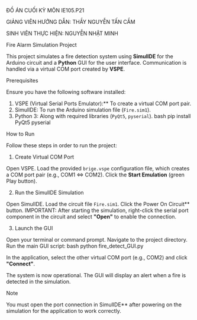 ĐỒ ÁN CUỐI KỲ MÔN IE105.P21

GIẢNG VIÊN HƯỚNG DẪN: THẦY NGUYỄN TẤN CẦM

SINH VIÊN THỰC HIỆN: NGUYỄN NHẬT MINH





Fire Alarm Simulation Project

This project simulates a fire detection system using **SimulIDE** for the Arduino circuit and a **Python** GUI for the user interface. Communication is handled via a virtual COM port created by **VSPE**.

Prerequisites

Ensure you have the following software installed:

1.  VSPE (Virtual Serial Ports Emulator):** To create a virtual COM port pair.
2.  SimulIDE: To run the Arduino simulation file (`Fire.sim1`).
3.  Python 3: Along with required libraries (`PyQt5`, `pyserial`).
    bash
    pip install PyQt5 pyserial


How to Run

Follow these steps in order to run the project:

1. Create Virtual COM Port

Open VSPE.
Load the provided `brige.vspe` configuration file, which creates a COM port pair (e.g., COM1 <=> COM2).
Click the **Start Emulation** (green Play button).

2. Run the SimulIDE Simulation

Open SimulIDE.
Load the circuit file `Fire.sim1`.
Click the Power On Circuit** button.
IMPORTANT: After starting the simulation, right-click the serial port component in the circuit and select **"Open"** to enable the connection.

3. Launch the GUI

Open your terminal or command prompt.
Navigate to the project directory.
Run the main GUI script:
    bash
    python fire_detect_GUI.py

In the application, select the other virtual COM port (e.g., COM2) and click **"Connect"**.

The system is now operational. The GUI will display an alert when a fire is detected in the simulation.



Note

You must open the port connection in SimulIDE** after powering on the simulation for the application to work correctly.

